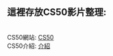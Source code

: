 這裡存放CS50影片整理:
------


<br>CS50網站: [CS50](https://cs50.harvard.edu/college/2020/spring/)
<br>CS50介紹: [介紹](https://buzzorange.com/techorange/2016/11/15/havard-cs50/)
<br>

